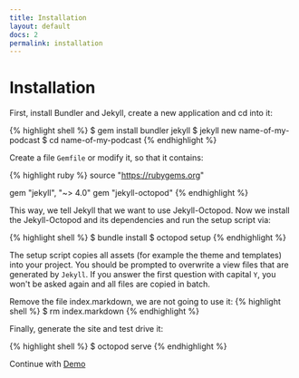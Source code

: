 ```yaml
---
title: Installation
layout: default
docs: 2
permalink: installation
---
```


# Installation

First, install Bundler and Jekyll, create a new application and cd into it:

{% highlight shell %}
$ gem install bundler jekyll
$ jekyll new name-of-my-podcast
$ cd name-of-my-podcast
{% endhighlight %}

Create a file `Gemfile` or modify it, so that it contains:

{% highlight ruby %}
source "https://rubygems.org"

gem "jekyll", "~> 4.0"
gem "jekyll-octopod"
{% endhighlight %}


This way, we tell Jekyll that we want to use Jekyll-Octopod.
Now we install the Jekyll-Octopod and its dependencies and run the setup script via:

{% highlight shell %}
$ bundle install
$ octopod setup
{% endhighlight %}

The setup script copies all assets (for example the theme and templates) into
your project. You should be prompted to overwrite a view files that are
generated by `Jekyll`. If you answer the first question with capital `Y`, you
won't be asked again and all files are copied in batch.

Remove the file index.markdown, we are not going to use it:
{% highlight shell %}
$ rm index.markdown
{% endhighlight %}

Finally, generate the site and test drive it:

{% highlight shell %}
$ octopod serve
{% endhighlight %}

Continue with [Demo](/demo)
